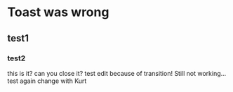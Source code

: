 # Toast was wrong
## test1
### test2

this is it?
can you close it?
test edit because of transition!
Still not working... test again
change with Kurt
